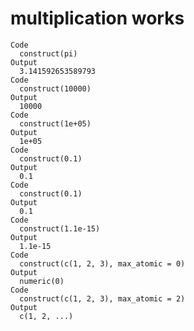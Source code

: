 # multiplication works

    Code
      construct(pi)
    Output
      3.141592653589793
    Code
      construct(10000)
    Output
      10000
    Code
      construct(1e+05)
    Output
      1e+05
    Code
      construct(0.1)
    Output
      0.1
    Code
      construct(0.1)
    Output
      0.1
    Code
      construct(1.1e-15)
    Output
      1.1e-15
    Code
      construct(c(1, 2, 3), max_atomic = 0)
    Output
      numeric(0)
    Code
      construct(c(1, 2, 3), max_atomic = 2)
    Output
      c(1, 2, ...)

